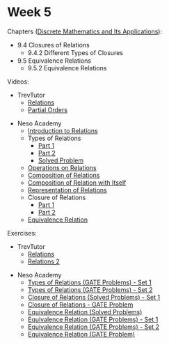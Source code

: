 # Week 5

Chapters ([Discrete Mathematics and Its Applications](https://annas-archive.org/md5/fbd2bb38796aca68b86da621fe6b0fad)):
- 9.4 Closures of Relations
    - 9.4.2 Diﬀerent Types of Closures
- 9.5 Equivalence Relations
    - 9.5.2 Equivalence Relations

Videos:
- TrevTutor
    - [Relations](https://www.youtube.com/watch?v=FI6j5QZNVx0)
    - [Partial Orders](https://www.youtube.com/watch?v=R36F8CWAi2k)
<!---->
- Neso Academy
    - [Introduction to Relations](https://www.youtube.com/watch?v=4Caxyh0zt_o)
    - Types of Relations
        - [Part 1](https://www.youtube.com/watch?v=GvNGf9Gki7o)
        - [Part 2](https://www.youtube.com/watch?v=O19RpfoxQpA)
        - [Solved Problem](https://www.youtube.com/watch?v=K1IUntpKkE8)
    - [Operations on Relations](https://www.youtube.com/watch?v=jCt70x6bjU0)
    - [Composition of Relations](https://www.youtube.com/watch?v=e3HJN-grUrk)
    - [Composition of Relation with Itself](https://www.youtube.com/watch?v=DfRC_zPnh8Q)
    - [Representation of Relations](https://www.youtube.com/watch?v=U3wEJbqQziE)
    - Closure of Relations
        - [Part 1](https://www.youtube.com/watch?v=SgQJlKLWJmY)
        - [Part 2](https://www.youtube.com/watch?v=zxbAnR96xC4)
    - [Equivalence Relation](https://www.youtube.com/watch?v=RexPywlCmV8)

Exercises:
- TrevTutor
    - [Relations](https://www.youtube.com/watch?v=qujnPIPjKrA)
    - [Relations 2](https://www.youtube.com/watch?v=YLrQWK2VBro)
<!---->
- Neso Academy
    - [Types of Relations (GATE Problems) - Set 1](https://www.youtube.com/watch?v=IftijFJlcvk)
    - [Types of Relations (GATE Problems) - Set 2](https://www.youtube.com/watch?v=RUu2w1Dn0e0)
    - [Closure of Relations (Solved Problems) - Set 1](https://www.youtube.com/watch?v=uz3OdZqwkJM)
    - [Closure of Relations - GATE Problem](https://www.youtube.com/watch?v=Xva_K3YDb2w)
    - [Equivalence Relation (Solved Problems)](https://www.youtube.com/watch?v=cJ9x3aWibhI)
    - [Equivalence Relation (GATE Problems) - Set 1](https://www.youtube.com/watch?v=bn1uWNwuMwA)
    - [Equivalence Relation (GATE Problems) - Set 2](https://www.youtube.com/watch?v=fXXbM1yackI)
    - [Equivalence Relation (GATE Problem)](https://www.youtube.com/watch?v=4QbyMoMX4VI)
